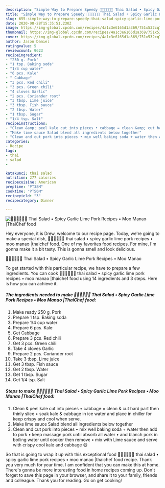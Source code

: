 ```yaml
---
description: "Simple Way to Prepare Speedy 🧑🏽‍🍳🧑🏼‍🍳 Thai Salad • Spicy Garlic Lime Pork Recipes • Moo Manao |ThaiChef food"
title: "Simple Way to Prepare Speedy 🧑🏽‍🍳🧑🏼‍🍳 Thai Salad • Spicy Garlic Lime Pork Recipes • Moo Manao |ThaiChef food"
slug: 655-simple-way-to-prepare-speedy-thai-salad-spicy-garlic-lime-pork-recipes-moo-manao-thaichef-food
date: 2020-08-28T15:35:51.230Z
image: https://img-global.cpcdn.com/recipes/4a1c3e6165d1a369/751x532cq70/🧑🏽🍳🧑🏼🍳-thai-salad-•-spicy-garlic-lime-pork-recipes-•-moo-manao-thaichef-food-recipe-main-photo.jpg
thumbnail: https://img-global.cpcdn.com/recipes/4a1c3e6165d1a369/751x532cq70/🧑🏽🍳🧑🏼🍳-thai-salad-•-spicy-garlic-lime-pork-recipes-•-moo-manao-thaichef-food-recipe-main-photo.jpg
cover: https://img-global.cpcdn.com/recipes/4a1c3e6165d1a369/751x532cq70/🧑🏽🍳🧑🏼🍳-thai-salad-•-spicy-garlic-lime-pork-recipes-•-moo-manao-thaichef-food-recipe-main-photo.jpg
author: Jason Daniel
ratingvalue: 5
reviewcount: 9623
recipeingredient:
- "250 g. Pork"
- "1 tsp. Baking soda"
- "1/4 cup water"
- "6 pcs. Kale"
- " Cabbage"
- "3 pcs. Red chili"
- "3 pcs. Green chili"
- "4 cloves Garlic"
- "2 pcs. Coriander root"
- "3 tbsp. Lime juice"
- "3 tbsp. Fish sauce"
- "2 tbsp. Water"
- "1 tbsp. Sugar"
- "1/4 tsp. Salt"
recipeinstructions:
- "Clean &amp; peel kale cut into pieces • cabbage = clean &amp; cut hard part then thinly slice • soak kale &amp; cabbage in ice water and place in chiller for keep crispy and cool when serve."
- "Make lime sauce Salad blend all ingredients below together"
- "Clean and cut pork into pieces • mix well baking soda + water then add to pork • keep massage pork until absorb all water • and blanch pork in boiling water until cooker then remove • mix with Lime sauce and serve with crispy cool kale and cabbage 😋"
categories:
- Recipe
tags:
- thai
- salad
- 

katakunci: thai salad  
nutrition: 277 calories
recipecuisine: American
preptime: "PT38M"
cooktime: "PT56M"
recipeyield: "3"
recipecategory: Dinner

---
```



![🧑🏽‍🍳🧑🏼‍🍳 Thai Salad • Spicy Garlic Lime Pork Recipes • Moo Manao |ThaiChef food](https://img-global.cpcdn.com/recipes/4a1c3e6165d1a369/751x532cq70/🧑🏽🍳🧑🏼🍳-thai-salad-•-spicy-garlic-lime-pork-recipes-•-moo-manao-thaichef-food-recipe-main-photo.jpg)

Hey everyone, it is Drew, welcome to our recipe page. Today, we're going to make a special dish, 🧑🏽‍🍳🧑🏼‍🍳 thai salad • spicy garlic lime pork recipes • moo manao |thaichef food. One of my favorites food recipes. For mine, I'm gonna make it a bit tasty. This is gonna smell and look delicious.

🧑🏽‍🍳🧑🏼‍🍳 Thai Salad • Spicy Garlic Lime Pork Recipes • Moo Manao 

To get started with this particular recipe, we have to prepare a few ingredients. You can cook 🧑🏽‍🍳🧑🏼‍🍳 thai salad • spicy garlic lime pork recipes • moo manao |thaichef food using 14 ingredients and 3 steps. Here is how you can achieve it.

<!--inarticleads1-->

##### The ingredients needed to make 🧑🏽‍🍳🧑🏼‍🍳 Thai Salad • Spicy Garlic Lime Pork Recipes • Moo Manao |ThaiChef food:

1. Make ready 250 g. Pork
1. Prepare 1 tsp. Baking soda
1. Prepare 1/4 cup water
1. Prepare 6 pcs. Kale
1. Get  Cabbage
1. Prepare 3 pcs. Red chili
1. Get 3 pcs. Green chili
1. Take 4 cloves Garlic
1. Prepare 2 pcs. Coriander root
1. Take 3 tbsp. Lime juice
1. Get 3 tbsp. Fish sauce
1. Get 2 tbsp. Water
1. Get 1 tbsp. Sugar
1. Get 1/4 tsp. Salt




<!--inarticleads2-->

##### Steps to make 🧑🏽‍🍳🧑🏼‍🍳 Thai Salad • Spicy Garlic Lime Pork Recipes • Moo Manao |ThaiChef food:

1. Clean &amp; peel kale cut into pieces • cabbage = clean &amp; cut hard part then thinly slice • soak kale &amp; cabbage in ice water and place in chiller for keep crispy and cool when serve.
1. Make lime sauce Salad blend all ingredients below together
1. Clean and cut pork into pieces • mix well baking soda + water then add to pork • keep massage pork until absorb all water • and blanch pork in boiling water until cooker then remove • mix with Lime sauce and serve with crispy cool kale and cabbage 😋




So that is going to wrap it up with this exceptional food 🧑🏽‍🍳🧑🏼‍🍳 thai salad • spicy garlic lime pork recipes • moo manao |thaichef food recipe. Thank you very much for your time. I am confident that you can make this at home. There's gonna be more interesting food in home recipes coming up. Don't forget to save this page in your browser, and share it to your family, friends and colleague. Thank you for reading. Go on get cooking!
